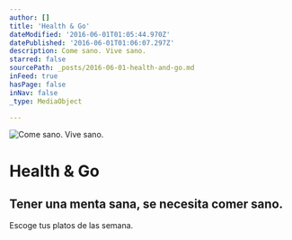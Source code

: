 ```yaml
---
author: []
title: 'Health & Go'
dateModified: '2016-06-01T01:05:44.970Z'
datePublished: '2016-06-01T01:06:07.297Z'
description: Come sano. Vive sano.
starred: false
sourcePath: _posts/2016-06-01-health-and-go.md
inFeed: true
hasPage: false
inNav: false
_type: MediaObject

---
```

![Come sano. Vive sano.](https://the-grid-user-content.s3-us-west-2.amazonaws.com/b3f98318-8377-4b08-b168-de029109bdc5.jpg)

# Health & Go

## Tener una menta sana, se necesita comer sano.

Escoge tus platos de las semana.
